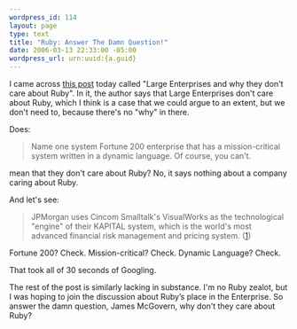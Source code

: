 ```yaml
--- 
wordpress_id: 114
layout: page
type: text
title: "Ruby: Answer The Damn Question!"
date: 2006-03-13 22:33:00 -05:00
wordpress_url: urn:uuid:{a.guid}
---
```

<p>I came across <a href="http://duckdown.blogspot.com/2006/03/large-enterprises-and-why-they-dont.html" title="Large Enterprises and why they don't care about Ruby">this post</a> today called "Large Enterprises and why they don't care about Ruby".  In it, the author says that Large Enterprises don't care about Ruby, which I think is a case that we could argue to an extent, but we don't need to, because there's no "why" in there.</p>

<p>Does:</p>

<blockquote>
    <p>Name one system Fortune 200 enterprise that has a mission-critical system written in a dynamic language.  Of course, you can't.</p>
</blockquote>

<p>mean that they don't care about Ruby?  No, it says nothing about a company caring about Ruby.</p>

<p>And let's see:</p>

<blockquote>
    <p>JPMorgan uses Cincom Smalltalk's VisualWorks as the technological "engine" of their KAPITAL system, which is the world's most advanced financial risk management and pricing system. (<a href="http://smalltalk.cincom.com/index.ssp" title="Cincom Smalltalk Homepage">1</a>)</p>
</blockquote>

<p>Fortune 200?  Check.  Mission-critical?  Check.  Dynamic Language?  Check.</p>

<p>That took all of 30 seconds of Googling.  </p>

<p>The rest of the post is similarly lacking in substance.  I'm no Ruby zealot, but I was hoping to join the discussion about Ruby’s place in the Enterprise.  So answer the damn question, James McGovern, why don’t they care about Ruby?</p>
